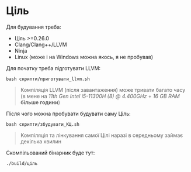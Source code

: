 # Ціль

Для будування треба:

- Ціль >=0.26.0
- Clang/Clang++/LLVM
- Ninja
- Linux (може і на Windows можна якось, я не пробував)

Для початку треба підготувати LLVM:

```shell
bash скрипти/приготувати_llvm.sh
```

> Компіляція LLVM (після завантаження) може тривати багато часу (в мене на _11th Gen Intel i5-11300H (8) @ 4.400GHz_ +
_16 GB RAM_ **більше години**)

Після чого можна пробувати будувати саму Ціль:

```shell
bash скрипти/збудувати_КЦ.sh
```

> Компіляція та лінкування самої Цілі наразі в середньому займає декілька хвилин

Скомпільований бінарник буде тут:

```shell
./build/ціль
```